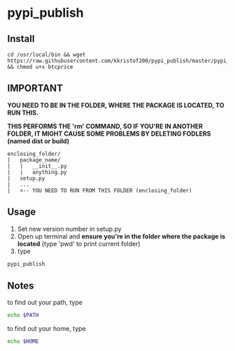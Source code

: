 # pypi_publish

## Install
~~~~
cd /usr/local/bin && wget https://raw.githubusercontent.com/kkristof200/pypi_publish/master/pypi_publish && chmod u+x btcprice
~~~~

## IMPORTANT
__YOU NEED TO BE IN THE FOLDER, WHERE THE PACKAGE IS LOCATED, TO RUN THIS.__

__THIS PERFORMS THE 'rm' COMMAND, SO IF YOU'RE IN ANOTHER FOLDER, IT MIGHT CAUSE SOME PROBLEMS BY DELETING FODLERS (named dist or build)__

~~~~
enclosing_folder/
|   package_name/
|   |   __init__.py
|   |   anything.py
|   setup.py
|   ...
|   <-- YOU NEED TO RUN FROM THIS FOLDER (enclosing_folder)
~~~~

## Usage
1. Set new version number in setup.py
2. Open up terminal and __ensure you're in the folder where the package is located__ (type 'pwd' to print current folder)
3. type
~~~~Bash
pypi_publish
~~~~

## Notes
to find out your path, type
~~~~Bash
echo $PATH
~~~~
to find out your home, type
~~~~Bash
echo $HOME
~~~~
